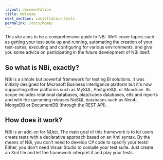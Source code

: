 ```yaml
---
layout: documentation
title: Welcome
next_section: installation-tools
permalink: /docs/home/
---
```

This site aims to be a comprehensive guide to NBi. We’ll cover topics such as getting your test-suite up and running, automating the creation of your test-suites, executing and configuring for various environments, and give you some advice on participating in the future development of NBi itself.

So what is NBi, exactly?
------------------------
NBi is a simple but powerful framework for testing BI solutions. It was initially designed for Microsoft Business Intelligence platform but it's now supporting other platforms such as MySQL, PostgreSQL or Mondrian. Its scope includes relational databases, olap/cubes databases, etls and reports and with the upcoming releases NoSQL databases such as Neo4j, MongoDB or DocumentDB (through the REST API).

How does it work?
-----------------
NBi is an add-on for [NUnit](http://nunit.org). The main goal of this framework is to let users create tests with a declarative approach based on an Xml syntax. By the means of NBi, you don't need to develop C# code to specify your tests! Either, you don't need Visual Studio to compile your test suite. Just create an Xml file and let the framework interpret it and play your tests.
